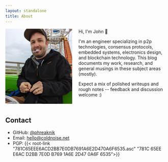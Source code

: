 ```yaml
---
layout: standalone
title: About
---
```

<img src="headshot.jpeg" alt="Headshot photo" style="float: left; margin-right: 20px; margin-bottom: 10px; width: 210px;">

Hi, I'm John 👋

I'm an engineer specializing in p2p technologies, consensus protocols, embedded
systems, electronics design, and blockchain technology. This blog documents my
work, research, and general musings in these subject areas (mostly).

Expect a mix of polished writeups and rough notes -- feedback and discussion welcome :)

<div style="clear: both;"></div>

## Contact
- GitHub: [@phreaknik](https://github.com/phreaknik)
- Email: [hello@coldnoise.net](mailto:hello@coldnoise.net)
- PGP: {{< root-link "781C65EEE6ACD2BB7E0DB7691A6E2D470A6F6535.asc" "781C 65EE E6AC D2BB 7E0D  B769 1A6E 2D47 0A6F 6535">}}
